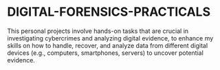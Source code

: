 # DIGITAL-FORENSICS-PRACTICALS
This personal projects involve hands-on tasks that are crucial in investigating cybercrimes and analyzing digital evidence, to enhance my skills on how to handle, recover, and analyze data from different digital devices (e.g., computers, smartphones, servers) to uncover potential evidence.
